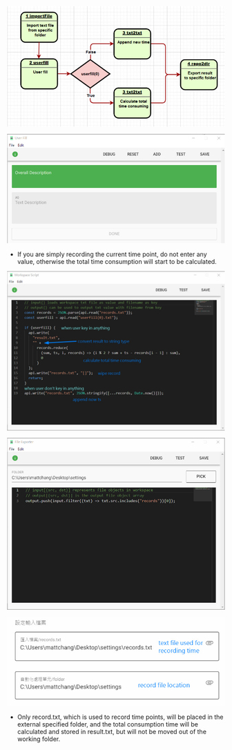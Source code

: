 ![Alt flow chart](pic/bandicam%202022-09-28%2011-13-25-223.jpg)

![Alt user fill](pic/bandicam%202022-09-28%2011-16-49-391.jpg)

- If you are simply recording the current time point, do not enter any value, otherwise the total time consumption will start to be calculated.

![Alt workspace script](pic/bandicam%202022-09-28%2011-20-04-834.jpg)

![Alt file exporter](pic/bandicam%202022-09-28%2011-21-19-215.jpg)

![Alt file setting](pic/bandicam%202022-09-28%2011-23-25-575.jpg)

- Only record.txt, which is used to record time points, will be placed in the external specified folder, and the total consumption time will be calculated and stored in result.txt, but will not be moved out of the working folder.
